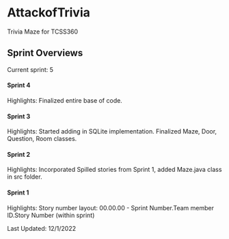 # AttackofTrivia
Trivia Maze for TCSS360

## Sprint Overviews
Current sprint: 5


#### Sprint 4
Highlights:
Finalized entire base of code.


#### Sprint 3
Highlights:
Started adding in SQLite implementation.
Finalized Maze, Door, Question, Room classes.


#### Sprint 2
Highlights:
Incorporated Spilled stories from Sprint 1, added Maze.java class in src folder.


#### Sprint 1
Highlights:
Story number layout: 00.00.00 - Sprint Number.Team member ID.Story Number (within sprint)




Last Updated: 12/1/2022